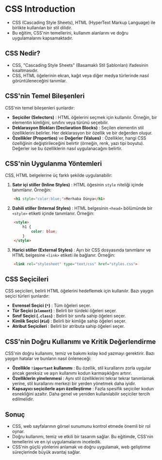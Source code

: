 # CSS Introduction

- CSS (Cascading Style Sheets), HTML (HyperText Markup Language) ile birlikte kullanılan bir stil dilidir.
- Bu eğitim, CSS'nin temellerini, kullanım alanlarını ve doğru uygulamalarını kapsamaktadır.

## CSS Nedir?

- CSS, "Cascading Style Sheets" (Basamaklı Stil Şablonları) ifadesinin kısaltmasıdır.
- CSS, HTML öğelerinin ekran, kağıt veya diğer medya türlerinde nasıl görüntüleneceğini tanımlar.

## CSS'nin Temel Bileşenleri

CSS'nin temel bileşenleri şunlardır:

- **Seçiciler (Selectors)** : HTML öğelerini seçmek için kullanılır. Örneğin, bir elementin kimliğini, sınıfını veya türünü seçebilir.
- **Deklarasyon Blokları (Declaration Blocks)** : Seçilen elementin stil özelliklerini belirler. Her deklarasyon bir özellik ve bir değerden oluşur.
- **Özellikler (Properties)** ve **Değerler (Values)** : Özellikler, hangi CSS özelliğinin değiştirileceğini belirtir (örneğin, renk, yazı tipi boyutu). Değerler ise bu özelliklerin nasıl uygulanacağını belirtir.

## CSS'nin Uygulanma Yöntemleri

CSS, HTML belgelerine üç farklı şekilde uygulanabilir:

1. **Satır içi stiller (Inline Styles)** : HTML öğesinin `style` niteliği içinde tanımlanır. Örneğin:

```html
    <h1 style="color:blue;">Merhaba Dünya</h1>
```

2. **Dahili stiller (Internal Styles)** : HTML belgesinin `<head>` bölümünde bir `<style>` etiketi içinde tanımlanır. Örneğin:

```html
    <style>
        h1 {
            color: blue;
        }
    </style>
```

3. **Harici stiller (External Styles)** : Ayrı bir CSS dosyasında tanımlanır ve HTML belgesine `<link>` etiketi ile bağlanır. Örneğin:

```html
    <link rel="stylesheet" type="text/css" href="styles.css">
```

## CSS Seçicileri

CSS seçicileri, belirli HTML öğelerini hedeflemek için kullanılır. Bazı yaygın seçici türleri şunlardır:

- **Evrensel Seçici (`*`)** : Tüm öğeleri seçer.
- **Tür Seçici (`element`)** : Belirli bir türdeki öğeleri seçer.
- **Sınıf Seçici (`.class`)** : Belirli bir sınıfa sahip öğeleri seçer.
- **Kimlik Seçici (`#id`)** : Belirli bir kimliğe sahip öğeleri seçer.
- **Atribut Seçicileri** : Belirli bir atributa sahip öğeleri seçer.

## CSS'nin Doğru Kullanımı ve Kritik Değerlendirme

CSS'nin doğru kullanımı, temiz ve bakımı kolay kod yazmayı gerektirir. Bazı yaygın hatalar ve bunların nasıl önleneceği:

- **Özellikle `!important` kullanımı** : Bu özellik, stil kurallarını zorla uygular ancak gereksiz ve aşırı kullanımı kodun karmaşıklığını artırır.
- **Özelliklerin yinelenmesi** : Aynı stil özelliklerini tekrar tekrar tanımlamak yerine, stil kurallarını merkezi bir yerden yönetmek daha iyidir.
- **Kapsayıcı seçicilerle aşırı özelleştirme** : Fazla spesifik seçiciler kodun esnekliğini azaltır. Daha genel ve yeniden kullanılabilir seçiciler tercih edilmelidir.

## Sonuç

- CSS, web sayfalarının görsel sunumunu kontrol etmede önemli bir rol oynar.
- Doğru kullanımı, temiz ve etkili bir tasarım sağlar. Bu eğitimde, CSS'nin temellerini ve en iyi uygulamalarını inceledik.
- CSS'nin güçlü yönlerini anlamak ve doğru uygulamak, web geliştirme süreçlerinde büyük avantaj sağlar.
